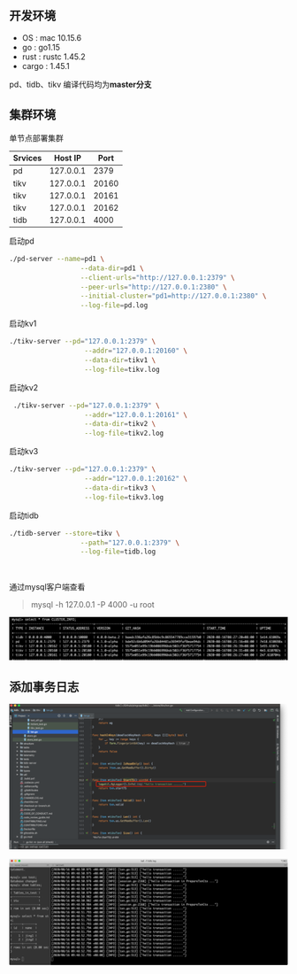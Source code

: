 ## 开发环境 
- OS : mac 10.15.6
- go : go1.15
- rust : rustc 1.45.2 
- cargo : 1.45.1

pd、tidb、tikv 编译代码均为**master分支**


## 集群环境

单节点部署集群


| Srvices |Host IP  | Port |
| --- | --- | --- |
| pd | 127.0.0.1 | 2379 |
| tikv | 127.0.0.1 | 20160 |
| tikv | 127.0.0.1 | 20161 |
| tikv | 127.0.0.1 | 20162 |
| tidb | 127.0.0.1 | 4000 |



启动pd

```bash
./pd-server --name=pd1 \
                  --data-dir=pd1 \
                  --client-urls="http://127.0.0.1:2379" \
                  --peer-urls="http://127.0.0.1:2380" \
                  --initial-cluster="pd1=http://127.0.0.1:2380" \
                  --log-file=pd.log
```


启动kv1

```bash
./tikv-server --pd="127.0.0.1:2379" \
                   --addr="127.0.0.1:20160" \
                   --data-dir=tikv1 \
                   --log-file=tikv.log
```

启动kv2
```bash
 ./tikv-server --pd="127.0.0.1:2379" \
                   --addr="127.0.0.1:20161" \
                   --data-dir=tikv2 \
                   --log-file=tikv2.log
```


启动kv3

```bash
./tikv-server --pd="127.0.0.1:2379" \
                   --addr="127.0.0.1:20162" \
                   --data-dir=tikv3 \
                   --log-file=tikv3.log
```

 启动tidb

 ```bash
./tidb-server --store=tikv \
                   --path="127.0.0.1:2379" \
                   --log-file=tidb.log

 ```

​                  

通过mysql客户端查看
>mysql -h 127.0.0.1 -P 4000 -u root

![avatar](https://github.com/jingdq/High-Performance-TiDB-HomeWork/blob/master/week1/High%20Performance%20TiDB%20HomeWork1.resources/B949F53A-0792-4420-A4CF-F13C298236B8.png?raw=true)

## 添加事务日志

![avatar](https://github.com/jingdq/High-Performance-TiDB-HomeWork/blob/master/week1/High%20Performance%20TiDB%20HomeWork1.resources/376433C3-7FBD-4FCF-BAD5-02B68FC56305.png?raw=true)


![avatar](https://github.com/jingdq/High-Performance-TiDB-HomeWork/blob/master/week1/High%20Performance%20TiDB%20HomeWork1.resources/41D3DFEC-AE74-4ED6-B115-1AF7B3398226.png?raw=true)

 

